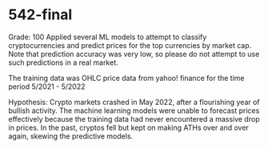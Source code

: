 # 542-final
Grade: 100
Applied several ML models to attempt to classify cryptocurrencies and predict prices for the top currencies by market cap. Note that prediction accuracy was very low, so please do not attempt to use such predictions in a real market.

The training data was OHLC price data from yahoo! finance for the time period 5/2021 - 5/2022

Hypothesis: Crypto markets crashed in May 2022, after a flourishing year of bullish activity. The machine learning models were unable to forecast prices effectively because the training data had never encountered a massive drop in prices. In the past, cryptos fell but kept on making ATHs over and over again, skewing the predictive models.
